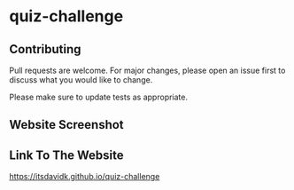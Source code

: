# quiz-challenge


## Contributing
Pull requests are welcome. For major changes, please open an issue first to discuss what you would like to change.

Please make sure to update tests as appropriate.

## Website Screenshot


## Link To The Website
https://itsdavidk.github.io/quiz-challenge
